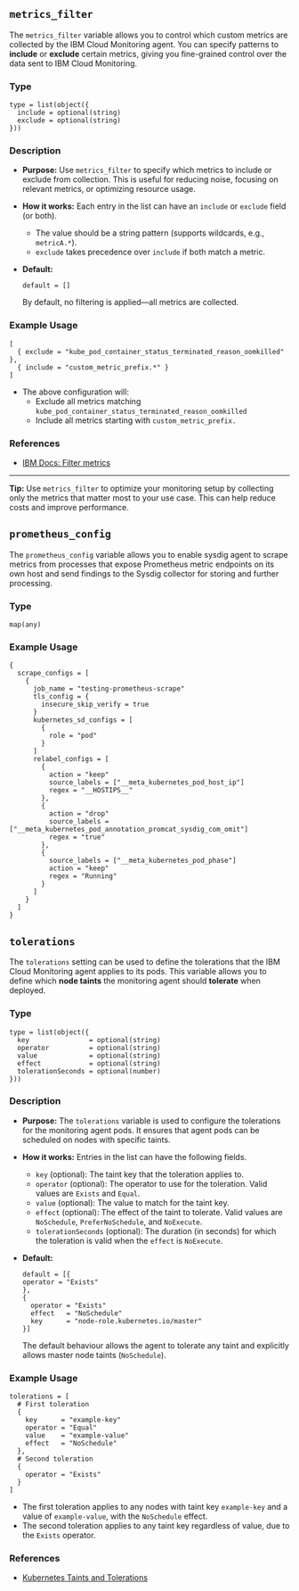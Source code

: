 ## `metrics_filter`

The `metrics_filter` variable allows you to control which custom metrics are collected by the IBM Cloud Monitoring agent. You can specify patterns to **include** or **exclude** certain metrics, giving you fine-grained control over the data sent to IBM Cloud Monitoring.

### Type

```hcl
type = list(object({
  include = optional(string)
  exclude = optional(string)
}))
```

### Description

- **Purpose:**
  Use `metrics_filter` to specify which metrics to include or exclude from collection. This is useful for reducing noise, focusing on relevant metrics, or optimizing resource usage.

- **How it works:**
  Each entry in the list can have an `include` or `exclude` field (or both).
  - The value should be a string pattern (supports wildcards, e.g., `metricA.*`).
  - `exclude` takes precedence over `include` if both match a metric.

- **Default:**
  ```hcl
  default = []
  ```
  By default, no filtering is applied—all metrics are collected.

### Example Usage

```hcl
[
  { exclude = "kube_pod_container_status_terminated_reason_oomkilled" },
  { include = "custom_metric_prefix.*" }
]
```

- The above configuration will:
  - Exclude all metrics matching `kube_pod_container_status_terminated_reason_oomkilled`
  - Include all metrics starting with `custom_metric_prefix.`

### References

- [IBM Docs: Filter metrics](https://cloud.ibm.com/docs/monitoring?topic=monitoring-change_kube_agent#change_kube_agent_inc_exc_metrics)
---

**Tip:**
Use `metrics_filter` to optimize your monitoring setup by collecting only the metrics that matter most to your use case. This can help reduce costs and improve performance.

## `prometheus_config`

The `prometheus_config` variable allows you to enable sysdig agent to scrape metrics from processes that expose Prometheus metric endpoints on its own host and send findings to the Sysdig collector for storing and further processing.

### Type

```hcl
map(any)
```

### Example Usage

```hcl
{
  scrape_configs = [
    {
      job_name = "testing-prometheus-scrape"
      tls_config = {
        insecure_skip_verify = true
      }
      kubernetes_sd_configs = [
        {
          role = "pod"
        }
      ]
      relabel_configs = [
        {
          action = "keep"
          source_labels = ["__meta_kubernetes_pod_host_ip"]
          regex = "__HOSTIPS__"
        },
        {
          action = "drop"
          source_labels = ["__meta_kubernetes_pod_annotation_promcat_sysdig_com_omit"]
          regex = "true"
        },
        {
          source_labels = ["__meta_kubernetes_pod_phase"]
          action = "keep"
          regex = "Running"
        }
      ]
    }
  ]
}
```

## `tolerations`

The `tolerations` setting can be used to define the tolerations that the IBM Cloud Monitoring agent applies to its pods. This variable allows you to define which **node taints** the monitoring agent should **tolerate** when deployed.

### Type

```hcl
type = list(object({
  key               = optional(string)
  operator          = optional(string)
  value             = optional(string)
  effect            = optional(string)
  tolerationSeconds = optional(number)
}))
```

### Description

- **Purpose:**
  The `tolerations` variable is used to configure the tolerations for the monitoring agent pods. It ensures that agent pods can be scheduled on nodes with specific taints.

- **How it works:**
  Entries in the list can have the following fields.

  - `key` (optional): The taint key that the toleration applies to.
  - `operator` (optional): The operator to use for the toleration. Valid values are `Exists` and `Equal`.
  - `value` (optional): The value to match for the taint key.
  - `effect` (optional): The effect of the taint to tolerate. Valid values are `NoSchedule`, `PreferNoSchedule`, and `NoExecute`.
  - `tolerationSeconds` (optional): The duration (in seconds) for which the toleration is valid when the `effect` is `NoExecute`.


- **Default:**
  ```hcl
  default = [{
  operator = "Exists"
  },
  {
    operator = "Exists"
    effect   = "NoSchedule"
    key      = "node-role.kubernetes.io/master"
  }]
  ```
  The default behaviour allows the agent to tolerate any taint and explicitly allows master node taints (`NoSchedule`).

### Example Usage

```hcl
tolerations = [
  # First toleration
  {
    key      = "example-key"
    operator = "Equal"
    value    = "example-value"
    effect   = "NoSchedule"
  },
  # Second toleration
  {
    operator = "Exists"
  }
]
```
- The first toleration applies to any nodes with taint key `example-key` and a value of `example-value`, with the `NoSchedule` effect.
- The second toleration applies to any taint key regardless of value, due to the `Exists` operator.

### References

- [Kubernetes Taints and Tolerations](https://kubernetes.io/docs/concepts/scheduling-eviction/taint-and-toleration/)
